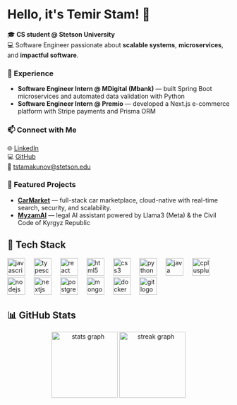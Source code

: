 # Hello, it's Temir Stam! 👋

🎓 **CS student @ Stetson University**  
💻 Software Engineer passionate about **scalable systems**, **microservices**, and **impactful software**.

### 🧠 Experience
- **Software Engineer Intern @ MDigital (Mbank)** — built Spring Boot microservices and automated data validation with Python  
- **Software Engineer Intern @ Premio** — developed a Next.js e-commerce platform with Stripe payments and Prisma ORM  

### 📫 Connect with Me
🌐 [LinkedIn](https://www.linkedin.com/in/stamakunov7/)  
💻 [GitHub](https://github.com/stamakunov7)  
📧 tstamakunov@stetson.edu

### 🔬 Featured Projects
- **[CarMarket](https://car-market-sage.vercel.app/)** — full-stack car marketplace, cloud-native with real-time search, security, and scalability.
- **[MyzamAI](https://github.com/stamakunov7/MyzamAI)** — legal AI assistant powered by Llama3 (Meta) & the Civil Code of Kyrgyz Republic

## 🚀 Tech Stack

<div align="left">
  <img src="https://cdn.jsdelivr.net/gh/devicons/devicon/icons/javascript/javascript-original.svg" height="40" alt="javascript logo"  />
  <img width="12" />
  <img src="https://cdn.jsdelivr.net/gh/devicons/devicon/icons/typescript/typescript-original.svg" height="40" alt="typescript logo"  />
  <img width="12" />
  <img src="https://cdn.jsdelivr.net/gh/devicons/devicon/icons/react/react-original.svg" height="40" alt="react logo"  />
  <img width="12" />
  <img src="https://cdn.jsdelivr.net/gh/devicons/devicon/icons/html5/html5-original.svg" height="40" alt="html5 logo"  />
  <img width="12" />
  <img src="https://cdn.jsdelivr.net/gh/devicons/devicon/icons/css3/css3-original.svg" height="40" alt="css3 logo"  />
  <img width="12" />
  <img src="https://cdn.jsdelivr.net/gh/devicons/devicon/icons/python/python-original.svg" height="40" alt="python logo"  />
  <img width="12" />
  <img src="https://cdn.jsdelivr.net/gh/devicons/devicon/icons/java/java-original.svg" height="40" alt="java logo"  />
  <img width="12" />
  <img src="https://cdn.jsdelivr.net/gh/devicons/devicon/icons/cplusplus/cplusplus-original.svg" height="40" alt="cplusplus logo"  />
  <img width="12" />
  <img src="https://cdn.jsdelivr.net/gh/devicons/devicon/icons/nodejs/nodejs-original.svg" height="40" alt="nodejs logo"  />
  <img width="12" />
  <img src="https://cdn.jsdelivr.net/gh/devicons/devicon/icons/nextjs/nextjs-original.svg" height="40" alt="nextjs logo"  />
  <img width="12" />
  <img src="https://cdn.jsdelivr.net/gh/devicons/devicon/icons/postgresql/postgresql-original.svg" height="40" alt="postgresql logo"  />
  <img width="12" />
  <img src="https://cdn.jsdelivr.net/gh/devicons/devicon/icons/mongodb/mongodb-original.svg" height="40" alt="mongodb logo"  />
  <img width="12" />
  <img src="https://cdn.jsdelivr.net/gh/devicons/devicon/icons/docker/docker-original.svg" height="40" alt="docker logo"  />
  <img width="12" />
  <img src="https://cdn.jsdelivr.net/gh/devicons/devicon/icons/git/git-original.svg" height="40" alt="git logo"  />
</div>

## 📊 GitHub Stats

<div align="center">
  <img src="https://github-readme-stats.vercel.app/api?username=stamakunov7&hide_title=false&hide_rank=false&show_icons=true&include_all_commits=true&count_private=true&disable_animations=false&theme=github_dark&locale=en&hide_border=false&order=1" height="150" alt="stats graph"  />
  <img src="https://streak-stats.demolab.com?user=stamakunov7&locale=en&mode=daily&theme=github_dark&hide_border=false&border_radius=5&order=3" height="150" alt="streak graph"  />
</div>
